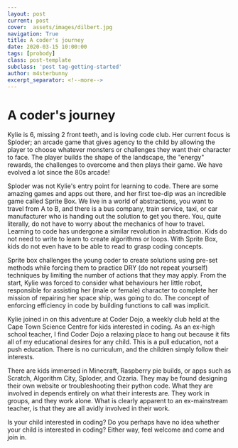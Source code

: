 ```yaml
---
layout: post
current: post
cover:  assets/images/dilbert.jpg
navigation: True
title: A coder's journey
date: 2020-03-15 10:00:00
tags: [probody]
class: post-template
subclass: 'post tag-getting-started'
author: m4sterbunny
excerpt_separator: <!--more-->
---
```


# A coder's journey

Kylie is 6, missing 2 front teeth, and is loving code club. Her current focus is Sploder; an arcade game that gives agency to the child by allowing the player to choose whatever monsters or challenges they want their character to face. The player builds the shape of the landscape, the "energy" rewards, the challenges to overcome and then plays their game. We have evolved a lot since the 80s arcade!

Sploder was not Kylie's entry point for learning to code. There are some amazing games and apps out there, and her first toe-dip was an incredible game called Sprite Box. We live in a world of abstractions, you want to travel from A to B, and there is a bus company, train service, taxi, or car manufacturer who is handing out the solution to get you there. You, quite literally, do not have to worry about the mechanics of how to travel. Learning to code has undergone a similar revolution in abstraction. Kids do not need to write to learn to create algorithms or loops. With Sprite Box, kids do not even have to be able to read to grasp coding concepts.

Sprite box challenges the young coder to create solutions using pre-set methods while forcing them to practice DRY (do not repeat yourself) techniques by limiting the number of actions that they may apply. From the start, Kylie was forced to consider what behaviours her little robot, responsible for assisting her (male or female) character to complete her mission of repairing her space ship, was going to do. The concept of enforcing efficiency in code by building functions to call was implicit.

Kylie joined in on this adventure at Coder Dojo, a weekly club held at the Cape Town Science Centre for kids interested in coding. As an ex-high school teacher, I find Coder Dojo a relaxing place to hang out because it fits all of my educational desires for any child. This is a pull education, not a push education. There is no curriculum, and the children simply follow their interests. 

There are kids immersed in Minecraft, Raspberry pie builds, or apps such as Scratch, Algorithm City, Sploder, and Ozaria. They may be found designing their own website or troubleshooting their python code. What they are involved in depends entirely on what their interests are. They work in groups, and they work alone. What is clearly apparent to an ex-mainstream teacher, is that they are all avidly involved in their work. 

Is your child interested in coding? Do you perhaps have no idea whether your child is interested in coding? Either way, feel welcome and come and join in. 

